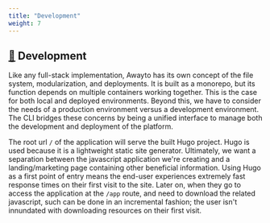```yaml
---
title: "Development"
weight: 7
---
```


## [&#128279;](#development) Development

Like any full-stack implementation, Awayto has its own concept of the file system, modularization, and deployments. It is built as a monorepo, but its function depends on multiple containers working together. This is the case for both local and deployed environments. Beyond this, we have to consider the needs of a production environment versus a development environment. The CLI bridges these concerns by being a unified interface to manage both the development and deployment of the platform.

The root url `/` of the application will serve the built Hugo project. Hugo is used because it is a lightweight static site generator. Ultimately, we want a separation between the javascript application we're creating and a landing/marketing page containing other beneficial information. Using Hugo as a first point of entry means the end-user experiences extremely fast response times on their first visit to the site. Later on, when they go to access the application at the `/app` route, and need to download the related javascript, such can be done in an incremental fashion; the user isn't innundated with downloading resources on their first visit.